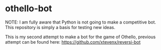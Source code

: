 # othello-bot

NOTE: I am fully aware that Python is not going to make a competitive bot. 
This repository is simply a basis for testing new ideas.

This is my second attempt to make a bot for the game of Othello, 
previous attempt can be found here: https://github.com/xtevenx/reversi-bot
